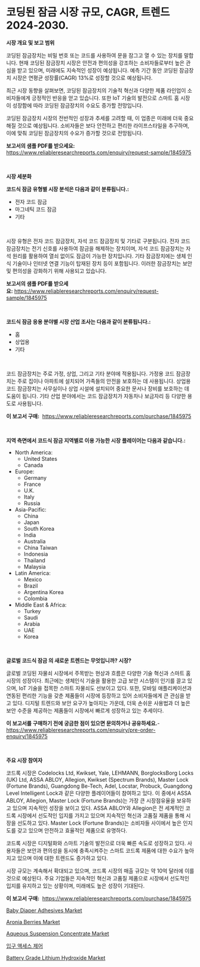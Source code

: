 <p><h1>코딩된 잠금 시장 규모, CAGR, 트렌드 2024-2030.</h1></p><p><strong>시장 개요 및 보고 범위</strong></p>
<p><p>코딩된 잠금장치는 비밀 번호 또는 코드를 사용하여 문을 잠그고 열 수 있는 장치를 말합니다. 현재 코딩된 잠금장치 시장은 안전과 편의성을 강조하는 소비자들로부터 높은 관심을 받고 있으며, 미래에도 지속적인 성장이 예상됩니다. 예측 기간 동안 코딩된 잠금장치 시장은 연평균 성장률(CAGR) 13%로 성장할 것으로 예상됩니다.</p><p>최근 시장 동향을 살펴보면, 코딩된 잠금장치의 기술적 혁신과 다양한 제품 라인업이 소비자들에게 긍정적인 반응을 얻고 있습니다. 또한 IoT 기술의 발전으로 스마트 홈 시장이 성장함에 따라 코딩된 잠금장치의 수요도 증가할 전망입니다.</p><p>코딩된 잠금장치 시장의 전반적인 성장과 추세를 고려할 때, 이 업종은 미래에 더욱 중요해질 것으로 예상됩니다. 소비자들은 보다 안전하고 편리한 라이프스타일을 추구하며, 이에 맞춰 코딩된 잠금장치의 수요가 증가할 것으로 전망됩니다.</p></p>
<p><strong>보고서의 샘플 PDF를 받으세요:</strong> <a href="https://www.reliableresearchreports.com/enquiry/request-sample/1845975">https://www.reliableresearchreports.com/enquiry/request-sample/1845975</a></p>
<p>&nbsp;</p>
<p><strong>시장 세분화</strong></p>
<p><strong>코드식 잠금 유형별 시장 분석은 다음과 같이 분류됩니다.:</strong></p>
<p><ul><li>전자 코드 잠금</li><li>마그네틱 코드 잠금</li><li>기타</li></ul></p>
<p>&nbsp;</p>
<p><p>시장 유형은 전자 코드 잠금장치, 자석 코드 잠금장치 및 기타로 구분됩니다. 전자 코드 잠금장치는 전기 신호를 사용하여 잠금을 해제하는 장치이며, 자석 코드 잠금장치는 자석 원리를 활용하여 열쇠 없이도 잠금이 가능한 장치입니다. 기타 잠금장치에는 생체 인식 기술이나 인터넷 연결 기능이 탑재된 장치 등이 포함됩니다. 이러한 잠금장치는 보안 및 편의성을 강화하기 위해 사용되고 있습니다.</p></p>
<p><strong>보고서의 샘플 PDF를 받으세요:</strong>&nbsp;<a href="https://www.reliableresearchreports.com/enquiry/request-sample/1845975">https://www.reliableresearchreports.com/enquiry/request-sample/1845975</a></p>
<p>&nbsp;</p>
<p><strong> 코드식 잠금 응용 분야별 시장 산업 조사는 다음과 같이 분류됩니다.:</strong></p>
<p><ul><li>홈</li><li>상업용</li><li>기타</li></ul></p>
<p>&nbsp;</p>
<p><p>코드 잠금장치는 주로 가정, 상업, 그리고 기타 분야에 적용됩니다. 가정용 코드 잠금장치는 주로 집이나 아파트에 설치되어 가족들의 안전을 보호하는 데 사용됩니다. 상업용 코드 잠금장치는 사무실이나 상업 시설에 설치되어 중요한 문서나 장비를 보호하는 데 도움이 됩니다. 기타 산업 분야에서는 코드 잠금장치가 자동차나 보금자리 등 다양한 용도로 사용됩니다.</p></p>
<p><strong>이 보고서 구매:</strong>&nbsp; <a href="https://www.reliableresearchreports.com/purchase/1845975">https://www.reliableresearchreports.com/purchase/1845975</a></p>
<p>&nbsp;</p>
<p><strong>지역 측면에서 코드식 잠금 지역별로 이용 가능한 시장 플레이어는 다음과 같습니다.:</strong></p>
<p><ul>
    <li>
        North America:
        <ul>
            <li>United States</li>
            <li>Canada</li>
        </ul>
    </li>
    <li>
        Europe:
        <ul>
            <li>Germany</li>
            <li>France</li>
            <li>U.K.</li>
            <li>Italy</li>
            <li>Russia</li>
        </ul>
    </li>
    <li>
        Asia-Pacific:
        <ul>
            <li>China</li>
            <li>Japan</li>
            <li>South Korea</li>
            <li>India</li>
            <li>Australia</li>
            <li>China Taiwan</li>
            <li>Indonesia</li>
            <li>Thailand</li>
            <li>Malaysia</li>
        </ul>
    </li>
    <li>
        Latin America:
        <ul>
            <li>Mexico</li>
            <li>Brazil</li>
            <li>Argentina Korea</li>
            <li>Colombia</li>
        </ul>
    </li>
    <li>
        Middle East & Africa:
        <ul>
            <li>Turkey</li>
            <li>Saudi</li>
            <li>Arabia</li>
            <li>UAE</li>
            <li>Korea</li>
        </ul>
    </li>
    </ul></p>
<p>&nbsp;</p>
<p><strong>글로벌 코드식 잠금 의 새로운 트렌드는 무엇입니까? 시장?</strong></p>
<p><p>글로벌 코딩된 자물쇠 시장에서 주목받는 현상과 흐름은 다양한 기술 혁신과 스마트 홈 시장의 성장이다. 최근에는 생체인식 기술을 활용한 고급 보안 시스템이 인기를 끌고 있으며, IoT 기술을 접목한 스마트 자물쇠도 선보이고 있다. 또한, 모바일 애플리케이션과 연동된 편리한 기능을 갖춘 제품들이 시장에 등장하고 있어 소비자들에게 큰 관심을 받고 있다. 디지털 트렌드와 보안 요구가 높아지는 가운데, 더욱 손쉬운 사용법과 더 높은 보안 수준을 제공하는 제품들이 시장에서 빠르게 성장하고 있는 추세이다.</p></p>
<p><strong>이 보고서를 구매하기 전에 궁금한 점이 있으면 문의하거나 공유하세요.</strong>- <a href="https://www.reliableresearchreports.com/enquiry/pre-order-enquiry/1845975">https://www.reliableresearchreports.com/enquiry/pre-order-enquiry/1845975</a></p>
<p>&nbsp;</p>
<p><strong>주요 시장 참여자</strong></p>
<p><p>코드록 시장은 Codelocks Ltd, Kwikset, Yale, LEHMANN, BorglocksBorg Locks (UK) Ltd, ASSA ABLOY, Allegion, Kwikset (Spectrum Brands), Master Lock (Fortune Brands), Guangdong Be-Tech, Adel, Locstar, Probuck, Guangdong Level Intelligent Lock과 같은 다양한 플레이어들이 참여하고 있다. 이 중에서 ASSA ABLOY, Allegion, Master Lock (Fortune Brands)는 가장 큰 시장점유율을 보유하고 있으며 지속적인 성장을 보이고 있다. ASSA ABLOY와 Allegion은 전 세계적인 코드록 시장에서 선도적인 입지를 가지고 있으며 지속적인 혁신과 고품질 제품을 통해 시장을 선도하고 있다. Master Lock (Fortune Brands)는 소비자들 사이에서 높은 인지도를 갖고 있으며 안전하고 효율적인 제품으로 유명하다. </p><p>코드록 시장은 디지털화와 스마트 기술의 발전으로 더욱 빠른 속도로 성장하고 있다. 사용자들은 보안과 편의성을 동시에 충족시켜주는 스마트 코드록 제품에 대한 수요가 높아지고 있으며 이에 대한 트렌드도 증가하고 있다.</p><p>시장 규모는 계속해서 확대되고 있으며, 코드록 시장의 매출 규모는 약 10억 달러에 이를 것으로 예상된다. 주요 기업들은 지속적인 혁신과 고품질 제품으로 시장에서 선도적인 입지를 유지하고 있는 상황이며, 미래에도 높은 성장이 기대된다.</p></p>
<p><strong>이 보고서 구매:</strong>&nbsp;&nbsp;<a href="https://www.reliableresearchreports.com/purchase/1845975">https://www.reliableresearchreports.com/purchase/1845975</a></p>
<p><p><a href="https://three-jumbo-f6d.notion.site/Baby-Diaper-Adhesives-Market-Size-Global-Industry-Overview-Market-Segmentation-and-Forecast-2024--fcee28d791b54788b0787bcfd4d2c8dc">Baby Diaper Adhesives Market</a></p><p><a href="https://view.publitas.com/reportprime-1/aronia-berries-market-a-comprehensive-report-of-its-market-share-growth-trends-2024-2031/">Aronia Berries Market</a></p><p><a href="https://issuu.com/reportprime-2/docs/aqueous-suspension-concentrate-market-size-2030.pp">Aqueous Suspension Concentrate Market</a></p><p><a href="https://github.com/vsoq0zknh59/Market-Research-Report-List-1/blob/main/4724998190761.md">입구 액세스 제어</a></p><p><a href="https://issuu.com/reportprime-2/docs/battery-grade-lithium-hydroxide-market-size-2030.p">Battery Grade Lithium Hydroxide Market</a></p></p>

